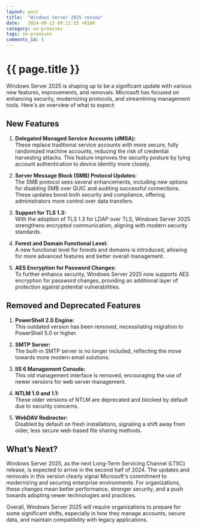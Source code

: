 ```yaml
---
layout: post
title:  "Windows Server 2025 review"
date:   2024-08-12 09:11:15 +0100
category: on-premises
tags: on-premises
comments_id: 5
---
```

<h1>{{ page.title }}</h1>

Windows Server 2025 is shaping up to be a significant update with various new features, improvements, and removals. Microsoft has focused on enhancing security, modernizing protocols, and streamlining management tools. Here's an overview of what to expect:

## New Features

1. **Delegated Managed Service Accounts (dMSA):**  
   These replace traditional service accounts with more secure, fully randomized machine accounts, reducing the risk of credential harvesting attacks. This feature improves the security posture by tying account authentication to device identity more closely.

2. **Server Message Block (SMB) Protocol Updates:**  
   The SMB protocol sees several enhancements, including new options for disabling SMB over QUIC and auditing successful connections. These updates boost both security and compliance, offering administrators more control over data transfers.

3. **Support for TLS 1.3:**  
   With the adoption of TLS 1.3 for LDAP over TLS, Windows Server 2025 strengthens encrypted communication, aligning with modern security standards.

4. **Forest and Domain Functional Level:**  
   A new functional level for forests and domains is introduced, allowing for more advanced features and better overall management.

5. **AES Encryption for Password Changes:**  
   To further enhance security, Windows Server 2025 now supports AES encryption for password changes, providing an additional layer of protection against potential vulnerabilities.

## Removed and Deprecated Features

1. **PowerShell 2.0 Engine:**  
   This outdated version has been removed, necessitating migration to PowerShell 5.0 or higher.

2. **SMTP Server:**  
   The built-in SMTP server is no longer included, reflecting the move towards more modern email solutions.

3. **IIS 6 Management Console:**  
   This old management interface is removed, encouraging the use of newer versions for web server management.

4. **NTLM 1.0 and 1.1:**  
   These older versions of NTLM are deprecated and blocked by default due to security concerns.

5. **WebDAV Redirector:**  
   Disabled by default on fresh installations, signaling a shift away from older, less secure web-based file sharing methods.

## What’s Next?

Windows Server 2025, as the next Long-Term Servicing Channel (LTSC) release, is expected to arrive in the second half of 2024. The updates and removals in this version clearly signal Microsoft's commitment to modernizing and securing enterprise environments. For organizations, these changes mean better performance, stronger security, and a push towards adopting newer technologies and practices.

Overall, Windows Server 2025 will require organizations to prepare for some significant shifts, especially in how they manage accounts, secure data, and maintain compatibility with legacy applications.

